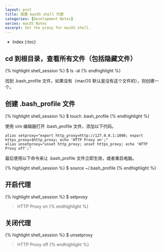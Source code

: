 ```yaml
---
layout: post
title: 設置 macOS shell 代理
categories: [Development Notes]
series: macOS Notes
excerpt: Set the proxy for macOS shell.
---
```

* Index
{:toc}

## cd 到根目录，查看所有文件（包括隐藏文件）

{% highlight shell_session %}
$ ls -al
{% endhighlight %}

找到 .bash\_profile 文件，如果没有（macOS 默认是没有这个文件的），则创建一个。

## 创建 .bash\_profile 文件

{% highlight shell_session %}
$ touch .bash_profile
{% endhighlight %}

使用 vim 编辑器打开 .bash\_profile 文件，添加以下代码。

    alias setproxy="export http_proxy=http://127.0.0.1:1080; export https_proxy=$http_proxy; echo 'HTTP Proxy on';"
    alias unsetproxy="unset http_proxy; unset https_proxy; echo 'HTTP Proxy off';"

最后使用以下命令来让 .bash\_profile 文件立即生效，或者重启电脑。

{% highlight shell_session %}
$ source ~/.bash_profile
{% endhighlight %}

## 开启代理

{% highlight shell_session %}
$ setproxy    
> HTTP Proxy on
{% endhighlight %}

## 关闭代理

{% highlight shell_session %}
$ unsetproxy  
> HTTP Proxy off
{% endhighlight %}